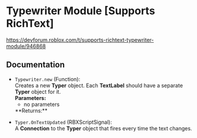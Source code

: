 # Typewriter Module \[Supports RichText\]
https://devforum.roblox.com/t/supports-richtext-typewriter-module/946868

## Documentation

<!--=====-->
* `Typewriter.new` (Function):<br />
  Creates a new **Typer** object. Each **TextLabel** should have a separate **Typer** object for it.<br />
  **Parameters:**
  <ul>
    <li>no parameters</li>
  </ul>
  **Returns:**
<!--=====-->

<!--=====-->
* `Typer.OnTextUpdated` (RBXScriptSignal):<br />
A **Connection** to the **Typer** object that fires every time the text changes.
<!--=====-->
